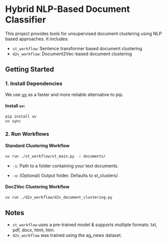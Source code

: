 # Hybrid NLP-Based Document Classifier 

This project provides tools for unsupervised document clustering using NLP based approaches. It includes:

- `st_workflow`: Sentence transformer based document clustering
- `d2v_workflow`: Document2Vec-based document clustering

## Getting Started

### 1. Install Dependencies

We use [uv](https://github.com/astral-sh/uv) as a faster and more reliable alternative to pip.

#### Install `uv`:
```bash
pip install uv
uv sync
```

### 2. Run Workflows

#### Standard Clustering Workflow
```bash
uv run ./st_workflow/st_main.py -i documents/
```

- `-i`: Path to a folder containing your text documents.

- `-o`: (Optional) Output folder. Defaults to st_clusters/.

####  Doc2Vec Clustering Workflow
```bash
uv run ./d2v_workflow/d2v_document_clustering.py
```

## Notes

- `st_workflow` uses a pre-trained model & supports multiple formats: txt, pdf, docx, html, htm.
- `d2v_workflow` was trained using the ag_news dataset.
